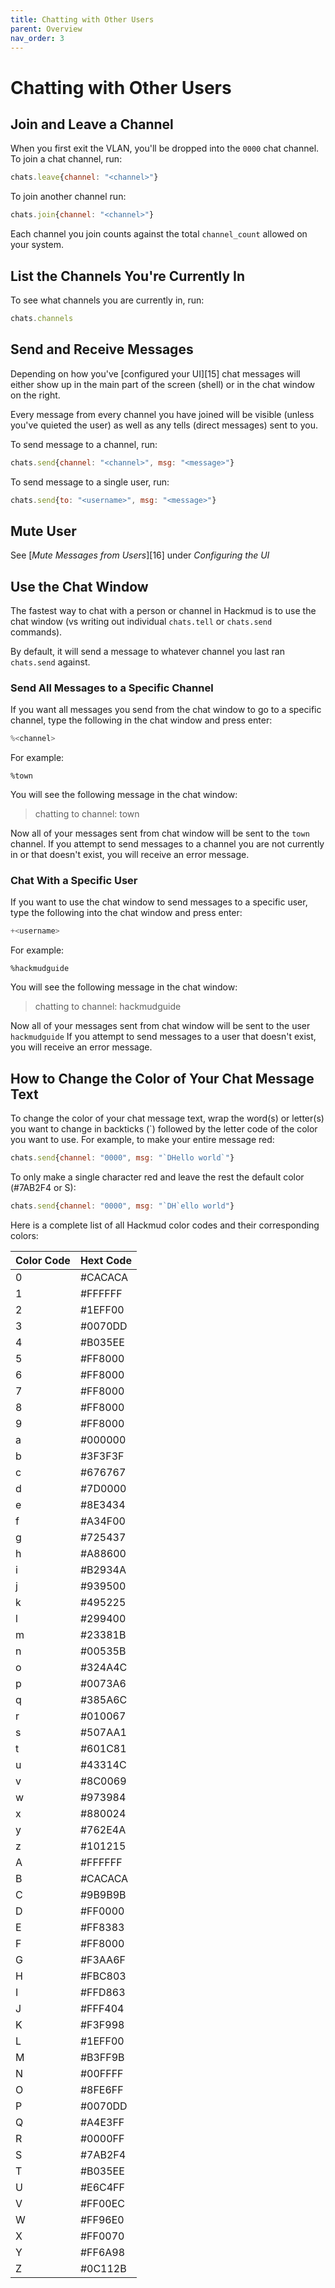 ```yaml
---
title: Chatting with Other Users
parent: Overview
nav_order: 3
---
```


# Chatting with Other Users

## Join and Leave a Channel

When you first exit the VLAN, you'll be dropped into the `0000` chat channel. To
join a chat channel, run:

```javascript
chats.leave{channel: "<channel>"}
```

To join another channel run:

```javascript
chats.join{channel: "<channel>"}
```

Each channel you join counts against the total `channel_count` allowed on your
system.

## List the Channels You're Currently In

To see what channels you are currently in, run:

```javascript
chats.channels
```

## Send and Receive Messages

Depending on how you've [configured your UI][15] chat messages will either show
up in the main part of the screen (shell) or in the chat window on the right.

Every message from every channel you have joined will be visible (unless you've
quieted the user) as well as any tells (direct messages) sent to you.

To send message to a channel, run:

```javascript
chats.send{channel: "<channel>", msg: "<message>"}
```

To send message to a single user, run:

```javascript
chats.send{to: "<username>", msg: "<message>"}
```

## Mute User

See [_Mute Messages from Users_][16] under _Configuring the UI_

## Use the Chat Window

The fastest way to chat with a person or channel in Hackmud is to use the chat
window (vs writing out individual `chats.tell` or `chats.send` commands).

By default, it will send a message to whatever channel you last ran `chats.send`
against. 

### Send All Messages to a Specific Channel 

If you want all messages you send from the chat window to go to a specific
channel, type the following in the chat window and press enter:

```javascript
%<channel>
```

For example: 

```javacript
%town
```

You will see the following message in the chat window:

> chatting to channel: town

Now all of your messages sent from chat window will be sent to the `town`
channel. If you attempt to send messages to a channel you are not currently in
or that doesn't exist, you will receive an error message.

### Chat With a Specific User

If you want to use the chat window to send messages to a specific user, type the
following into the chat window and press enter:

```javascript
+<username>
```

For example: 

```javacript
%hackmudguide
```

You will see the following message in the chat window:

> chatting to channel: hackmudguide

Now all of your messages sent from chat window will be sent to the user
`hackmudguide` If you attempt to send messages to a user that doesn't exist, you
will receive an error message.

## How to Change the Color of Your Chat Message Text

To change the color of your chat message text, wrap the word(s) or letter(s) you
want to change in backticks (`) followed by the letter code of the color you
want to use. For example, to make your entire message red:

```javascript
chats.send{channel: "0000", msg: "`DHello world`"}
```

To only make a single character red and leave the rest the default color
(#7AB2F4 or S):

```javascript
chats.send{channel: "0000", msg: "`DH`ello world"}
```

Here is a complete list of all Hackmud color codes and their corresponding
colors:

| Color Code | Hext Code |
| :--------- | :-------- |
| 0          | #CACACA   |
| 1          | #FFFFFF   |
| 2          | #1EFF00   |
| 3          | #0070DD   |
| 4          | #B035EE   |
| 5          | #FF8000   |
| 6          | #FF8000   |
| 7          | #FF8000   |
| 8          | #FF8000   |
| 9          | #FF8000   |
| a          | #000000   |
| b          | #3F3F3F   |
| c          | #676767   |
| d          | #7D0000   |
| e          | #8E3434   |
| f          | #A34F00   |
| g          | #725437   |
| h          | #A88600   |
| i          | #B2934A   |
| j          | #939500   |
| k          | #495225   |
| l          | #299400   |
| m          | #23381B   |
| n          | #00535B   |
| o          | #324A4C   |
| p          | #0073A6   |
| q          | #385A6C   |
| r          | #010067   |
| s          | #507AA1   |
| t          | #601C81   |
| u          | #43314C   |
| v          | #8C0069   |
| w          | #973984   |
| x          | #880024   |
| y          | #762E4A   |
| z          | #101215   |
| A          | #FFFFFF   |
| B          | #CACACA   |
| C          | #9B9B9B   |
| D          | #FF0000   |
| E          | #FF8383   |
| F          | #FF8000   |
| G          | #F3AA6F   |
| H          | #FBC803   |
| I          | #FFD863   |
| J          | #FFF404   |
| K          | #F3F998   |
| L          | #1EFF00   |
| M          | #B3FF9B   |
| N          | #00FFFF   |
| O          | #8FE6FF   |
| P          | #0070DD   |
| Q          | #A4E3FF   |
| R          | #0000FF   |
| S          | #7AB2F4   |
| T          | #B035EE   |
| U          | #E6C4FF   |
| V          | #FF00EC   |
| W          | #FF96E0   |
| X          | #FF0070   |
| Y          | #FF6A98   |
| Z          | #0C112B   |